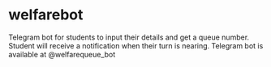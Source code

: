 # welfarebot

Telegram bot for students to input their details and get a queue number. Student will receive a notification when their turn is nearing.
Telegram bot is available at @welfarequeue_bot
